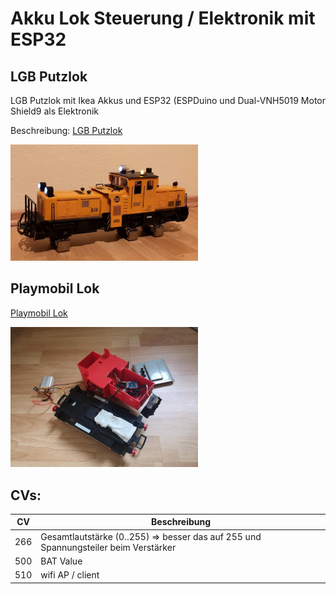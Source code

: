 # Akku Lok Steuerung / Elektronik mit ESP32

## LGB Putzlok

LGB Putzlok mit Ikea Akkus und ESP32 (ESPDuino und Dual-VNH5019 Motor Shield9 als Elektronik

Beschreibung: [LGB Putzlok](Setup-Putzlok.md)

<img src="img_putz_done2.jpg" alt="LGB Akku Putzlok ESP32" width="300"/>

## Playmobil Lok
[Playmobil Lok](Setup-Playmobillok.md)

<img src="img_playmobil_inside.jpg" alt="Playmobil Lok ESP32" width="300"/>


## CVs:
| CV | Beschreibung |
|---|---|
| 266 | Gesamtlautstärke (0..255) => besser das auf 255 und Spannungsteiler beim Verstärker|
| 500 | BAT Value |
| 510 | wifi AP / client |
